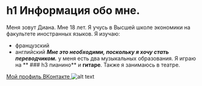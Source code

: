 # h1 Информация обо мне.
Меня зовут Диана. Мне 18 лет. 
Я учусь в Высшей школе экономики на факультете иностранных языков.
Я изучаю: 
-  французский  
-  английский 
***Мне это необходими, поскольку я хочу стать переводчиком.***
у меня есть два музыкальных образования. Я играю на ** ### h3 пианино** и **гитаре**. Также я занимаюсь в театре.

[Мой профиль ВКонтакте ](https://vk.com/id319473688)
![alt text](http://kodeks-zakon.ru/wp-content/uploads/0_94aab_48363575_XXL.jpg)
